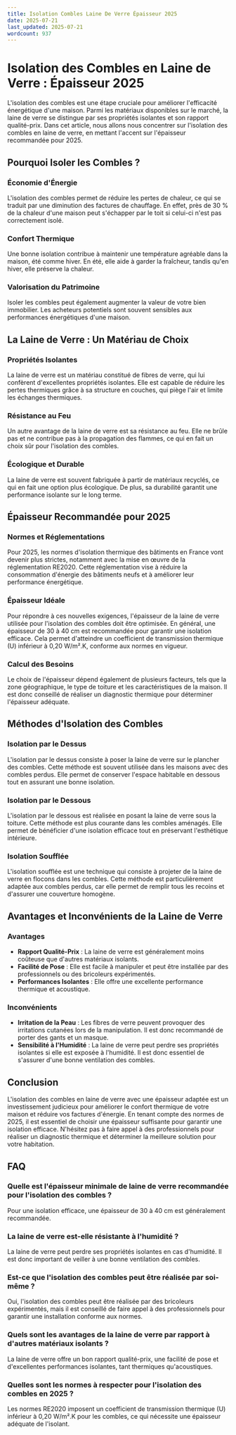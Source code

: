 ```yaml
---
title: Isolation Combles Laine De Verre Épaisseur 2025
date: 2025-07-21
last_updated: 2025-07-21
wordcount: 937
---
```


# Isolation des Combles en Laine de Verre : Épaisseur 2025

L'isolation des combles est une étape cruciale pour améliorer l'efficacité énergétique d'une maison. Parmi les matériaux disponibles sur le marché, la laine de verre se distingue par ses propriétés isolantes et son rapport qualité-prix. Dans cet article, nous allons nous concentrer sur l'isolation des combles en laine de verre, en mettant l'accent sur l'épaisseur recommandée pour 2025.

## Pourquoi Isoler les Combles ?

### Économie d'Énergie

L'isolation des combles permet de réduire les pertes de chaleur, ce qui se traduit par une diminution des factures de chauffage. En effet, près de 30 % de la chaleur d'une maison peut s'échapper par le toit si celui-ci n'est pas correctement isolé.

### Confort Thermique

Une bonne isolation contribue à maintenir une température agréable dans la maison, été comme hiver. En été, elle aide à garder la fraîcheur, tandis qu'en hiver, elle préserve la chaleur.

### Valorisation du Patrimoine

Isoler les combles peut également augmenter la valeur de votre bien immobilier. Les acheteurs potentiels sont souvent sensibles aux performances énergétiques d'une maison.

## La Laine de Verre : Un Matériau de Choix

### Propriétés Isolantes

La laine de verre est un matériau constitué de fibres de verre, qui lui confèrent d'excellentes propriétés isolantes. Elle est capable de réduire les pertes thermiques grâce à sa structure en couches, qui piège l'air et limite les échanges thermiques.

### Résistance au Feu

Un autre avantage de la laine de verre est sa résistance au feu. Elle ne brûle pas et ne contribue pas à la propagation des flammes, ce qui en fait un choix sûr pour l'isolation des combles.

### Écologique et Durable

La laine de verre est souvent fabriquée à partir de matériaux recyclés, ce qui en fait une option plus écologique. De plus, sa durabilité garantit une performance isolante sur le long terme.

## Épaisseur Recommandée pour 2025

### Normes et Réglementations

Pour 2025, les normes d'isolation thermique des bâtiments en France vont devenir plus strictes, notamment avec la mise en œuvre de la réglementation RE2020. Cette réglementation vise à réduire la consommation d'énergie des bâtiments neufs et à améliorer leur performance énergétique.

### Épaisseur Idéale

Pour répondre à ces nouvelles exigences, l'épaisseur de la laine de verre utilisée pour l'isolation des combles doit être optimisée. En général, une épaisseur de 30 à 40 cm est recommandée pour garantir une isolation efficace. Cela permet d'atteindre un coefficient de transmission thermique (U) inférieur à 0,20 W/m².K, conforme aux normes en vigueur.

### Calcul des Besoins

Le choix de l'épaisseur dépend également de plusieurs facteurs, tels que la zone géographique, le type de toiture et les caractéristiques de la maison. Il est donc conseillé de réaliser un diagnostic thermique pour déterminer l'épaisseur adéquate.

## Méthodes d'Isolation des Combles

### Isolation par le Dessus

L'isolation par le dessus consiste à poser la laine de verre sur le plancher des combles. Cette méthode est souvent utilisée dans les maisons avec des combles perdus. Elle permet de conserver l'espace habitable en dessous tout en assurant une bonne isolation.

### Isolation par le Dessous

L'isolation par le dessous est réalisée en posant la laine de verre sous la toiture. Cette méthode est plus courante dans les combles aménagés. Elle permet de bénéficier d'une isolation efficace tout en préservant l'esthétique intérieure.

### Isolation Soufflée

L'isolation soufflée est une technique qui consiste à projeter de la laine de verre en flocons dans les combles. Cette méthode est particulièrement adaptée aux combles perdus, car elle permet de remplir tous les recoins et d'assurer une couverture homogène.

## Avantages et Inconvénients de la Laine de Verre

### Avantages

- **Rapport Qualité-Prix** : La laine de verre est généralement moins coûteuse que d'autres matériaux isolants.
- **Facilité de Pose** : Elle est facile à manipuler et peut être installée par des professionnels ou des bricoleurs expérimentés.
- **Performances Isolantes** : Elle offre une excellente performance thermique et acoustique.

### Inconvénients

- **Irritation de la Peau** : Les fibres de verre peuvent provoquer des irritations cutanées lors de la manipulation. Il est donc recommandé de porter des gants et un masque.
- **Sensibilité à l'Humidité** : La laine de verre peut perdre ses propriétés isolantes si elle est exposée à l'humidité. Il est donc essentiel de s'assurer d'une bonne ventilation des combles.

## Conclusion

L'isolation des combles en laine de verre avec une épaisseur adaptée est un investissement judicieux pour améliorer le confort thermique de votre maison et réduire vos factures d'énergie. En tenant compte des normes de 2025, il est essentiel de choisir une épaisseur suffisante pour garantir une isolation efficace. N'hésitez pas à faire appel à des professionnels pour réaliser un diagnostic thermique et déterminer la meilleure solution pour votre habitation.

## FAQ

### Quelle est l'épaisseur minimale de laine de verre recommandée pour l'isolation des combles ?

Pour une isolation efficace, une épaisseur de 30 à 40 cm est généralement recommandée.

### La laine de verre est-elle résistante à l'humidité ?

La laine de verre peut perdre ses propriétés isolantes en cas d'humidité. Il est donc important de veiller à une bonne ventilation des combles.

### Est-ce que l'isolation des combles peut être réalisée par soi-même ?

Oui, l'isolation des combles peut être réalisée par des bricoleurs expérimentés, mais il est conseillé de faire appel à des professionnels pour garantir une installation conforme aux normes.

### Quels sont les avantages de la laine de verre par rapport à d'autres matériaux isolants ?

La laine de verre offre un bon rapport qualité-prix, une facilité de pose et d'excellentes performances isolantes, tant thermiques qu'acoustiques.

### Quelles sont les normes à respecter pour l'isolation des combles en 2025 ?

Les normes RE2020 imposent un coefficient de transmission thermique (U) inférieur à 0,20 W/m².K pour les combles, ce qui nécessite une épaisseur adéquate de l'isolant.